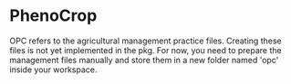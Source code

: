 
# PhenoCrop

OPC refers to the agricultural management practice files. Creating these files is not yet implemented in the pkg. For now, you need to prepare the management files manually and store them in a new folder named 'opc' inside your workspace.


